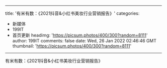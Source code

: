 
---
title: '有米有数：《2021抖音&小红书美妆行业营销报告》'
categories: 
 - 新媒体
 - 199IT
 - 首页更新
headimg: 'https://picsum.photos/400/300?random=8111'
author: 199IT
comments: false
date: Wed, 26 Jan 2022 02:46:46 GMT
thumbnail: 'https://picsum.photos/400/300?random=8111'
---

<div>   
有米有数：《2021抖音&小红书美妆行业营销报告》  
</div>
            